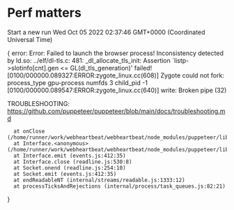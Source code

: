 # Perf matters


Start a new run
Wed Oct 05 2022 02:37:46 GMT+0000 (Coordinated Universal Time)




{
  error: Error: Failed to launch the browser process!
  Inconsistency detected by ld.so: ../elf/dl-tls.c: 481: _dl_allocate_tls_init: Assertion `listp->slotinfo[cnt].gen <= GL(dl_tls_generation)' failed!
  [0100/000000.089327:ERROR:zygote_linux.cc(608)] Zygote could not fork: process_type gpu-process numfds 3 child_pid -1
  [0100/000000.089547:ERROR:zygote_linux.cc(640)] write: Broken pipe (32)
  
  
  TROUBLESHOOTING: https://github.com/puppeteer/puppeteer/blob/main/docs/troubleshooting.md
  
      at onClose (/home/runner/work/webheartbeat/webheartbeat/node_modules/puppeteer/lib/cjs/puppeteer/node/BrowserRunner.js:193:20)
      at Interface.<anonymous> (/home/runner/work/webheartbeat/webheartbeat/node_modules/puppeteer/lib/cjs/puppeteer/node/BrowserRunner.js:183:68)
      at Interface.emit (events.js:412:35)
      at Interface.close (readline.js:530:8)
      at Socket.onend (readline.js:254:10)
      at Socket.emit (events.js:412:35)
      at endReadableNT (internal/streams/readable.js:1333:12)
      at processTicksAndRejections (internal/process/task_queues.js:82:21)
}




